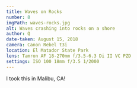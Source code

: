 ```yaml
---
title: Waves on Rocks
number: 8
imgPath: waves-rocks.jpg
alt: Waves crashing into rocks on a shore
author: Q
date-taken: August 15, 2018
camera: Canon Rebel t3i
location: El Matador State Park
lens: Tamron AF 18-270mm f/3.5-6.3 Di II VC PZD
settings: ISO 100 18mm f/3.5 1/2000
---
```

I took this in Malibu, CA!
